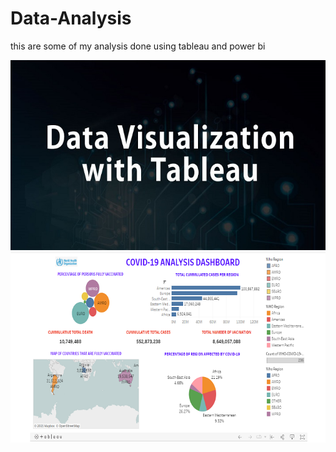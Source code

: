 # Data-Analysis
this are some of my analysis done using tableau and power bi

<a href="" rel="tableau"><img src="https://github.com/Adetayo047/Data-Analysis/blob/main/data-visualization-with-tableau.jpg" alt="" /></a>
<a href="" rel="tableau"><img src="https://github.com/Adetayo047/Data-Analysis/blob/main/covid%20dashboard.PNG" alt="" /></a>
